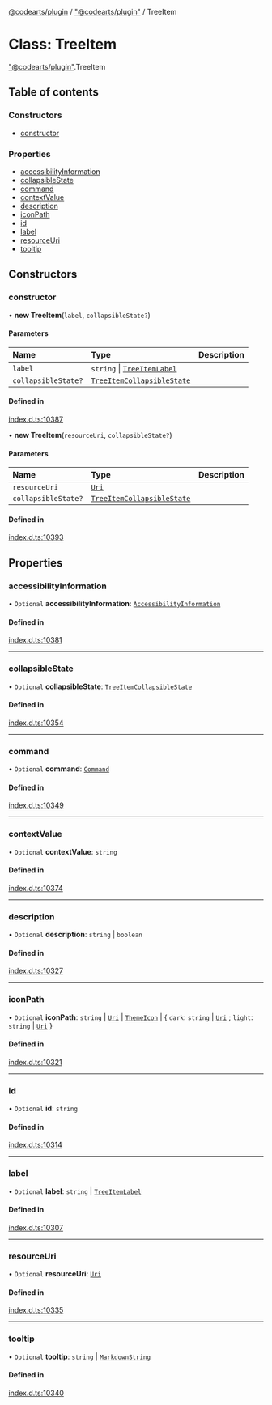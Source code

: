 [@codearts/plugin](../README.md) / ["@codearts/plugin"](../modules/_codearts_plugin_.md) / TreeItem

# Class: TreeItem

["@codearts/plugin"](../modules/_codearts_plugin_.md).TreeItem

## Table of contents

### Constructors

- [constructor](codearts_plugin_.TreeItem.md#constructor)

### Properties

- [accessibilityInformation](codearts_plugin_.TreeItem.md#accessibilityinformation)
- [collapsibleState](codearts_plugin_.TreeItem.md#collapsiblestate)
- [command](codearts_plugin_.TreeItem.md#command)
- [contextValue](codearts_plugin_.TreeItem.md#contextvalue)
- [description](codearts_plugin_.TreeItem.md#description)
- [iconPath](codearts_plugin_.TreeItem.md#iconpath)
- [id](codearts_plugin_.TreeItem.md#id)
- [label](codearts_plugin_.TreeItem.md#label)
- [resourceUri](codearts_plugin_.TreeItem.md#resourceuri)
- [tooltip](codearts_plugin_.TreeItem.md#tooltip)

## Constructors

### constructor

• **new TreeItem**(`label`, `collapsibleState?`)

#### Parameters

| Name | Type | Description |
| :------ | :------ | :------ |
| `label` | `string` \| [`TreeItemLabel`](../interfaces/codearts_plugin_.TreeItemLabel.md) |  |
| `collapsibleState?` | [`TreeItemCollapsibleState`](../enums/codearts_plugin_.TreeItemCollapsibleState.md) |  |

#### Defined in

[index.d.ts:10387](https://github.com/huaweicloud/cloudide-plugin-api/blob/d4de966/index.d.ts#L10387)

• **new TreeItem**(`resourceUri`, `collapsibleState?`)

#### Parameters

| Name | Type | Description |
| :------ | :------ | :------ |
| `resourceUri` | [`Uri`](codearts_plugin_.Uri.md) |  |
| `collapsibleState?` | [`TreeItemCollapsibleState`](../enums/codearts_plugin_.TreeItemCollapsibleState.md) |  |

#### Defined in

[index.d.ts:10393](https://github.com/huaweicloud/cloudide-plugin-api/blob/d4de966/index.d.ts#L10393)

## Properties

### accessibilityInformation

• `Optional` **accessibilityInformation**: [`AccessibilityInformation`](../interfaces/codearts_plugin_.AccessibilityInformation.md)

#### Defined in

[index.d.ts:10381](https://github.com/huaweicloud/cloudide-plugin-api/blob/d4de966/index.d.ts#L10381)

___

### collapsibleState

• `Optional` **collapsibleState**: [`TreeItemCollapsibleState`](../enums/codearts_plugin_.TreeItemCollapsibleState.md)

#### Defined in

[index.d.ts:10354](https://github.com/huaweicloud/cloudide-plugin-api/blob/d4de966/index.d.ts#L10354)

___

### command

• `Optional` **command**: [`Command`](../interfaces/codearts_plugin_.Command.md)

#### Defined in

[index.d.ts:10349](https://github.com/huaweicloud/cloudide-plugin-api/blob/d4de966/index.d.ts#L10349)

___

### contextValue

• `Optional` **contextValue**: `string`

#### Defined in

[index.d.ts:10374](https://github.com/huaweicloud/cloudide-plugin-api/blob/d4de966/index.d.ts#L10374)

___

### description

• `Optional` **description**: `string` \| `boolean`

#### Defined in

[index.d.ts:10327](https://github.com/huaweicloud/cloudide-plugin-api/blob/d4de966/index.d.ts#L10327)

___

### iconPath

• `Optional` **iconPath**: `string` \| [`Uri`](codearts_plugin_.Uri.md) \| [`ThemeIcon`](codearts_plugin_.ThemeIcon.md) \| { `dark`: `string` \| [`Uri`](codearts_plugin_.Uri.md) ; `light`: `string` \| [`Uri`](codearts_plugin_.Uri.md)  }

#### Defined in

[index.d.ts:10321](https://github.com/huaweicloud/cloudide-plugin-api/blob/d4de966/index.d.ts#L10321)

___

### id

• `Optional` **id**: `string`

#### Defined in

[index.d.ts:10314](https://github.com/huaweicloud/cloudide-plugin-api/blob/d4de966/index.d.ts#L10314)

___

### label

• `Optional` **label**: `string` \| [`TreeItemLabel`](../interfaces/codearts_plugin_.TreeItemLabel.md)

#### Defined in

[index.d.ts:10307](https://github.com/huaweicloud/cloudide-plugin-api/blob/d4de966/index.d.ts#L10307)

___

### resourceUri

• `Optional` **resourceUri**: [`Uri`](codearts_plugin_.Uri.md)

#### Defined in

[index.d.ts:10335](https://github.com/huaweicloud/cloudide-plugin-api/blob/d4de966/index.d.ts#L10335)

___

### tooltip

• `Optional` **tooltip**: `string` \| [`MarkdownString`](codearts_plugin_.MarkdownString.md)

#### Defined in

[index.d.ts:10340](https://github.com/huaweicloud/cloudide-plugin-api/blob/d4de966/index.d.ts#L10340)
